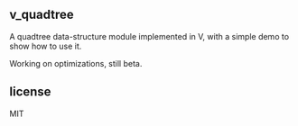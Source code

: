 ## v_quadtree 

A quadtree data-structure module implemented in V, with a simple demo to show how to use it.

Working on optimizations, still beta.

## license
MIT



